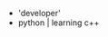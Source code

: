 - 'developer'
- python | learning c++

<!---
lRyuko/lRyuko is a ✨ special ✨ repository because its `README.md` (this file) appears on your GitHub profile.
You can click the Preview link to take a look at your changes.
--->
